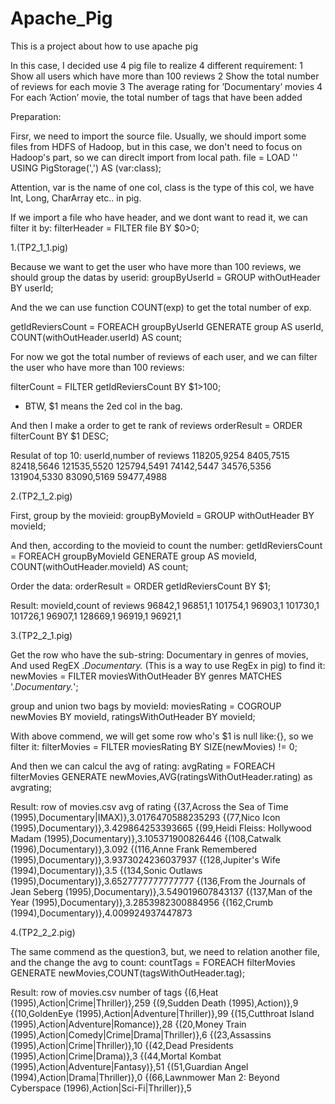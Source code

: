 # Apache_Pig

This is a project about how to use apache pig

In this case, I decided use 4 pig file to realize 4 different requirement:
1	Show all users which have more than 100	reviews
2	Show the total number of reviews for each movie
3	The average rating for ’Documentary’ movies
4	For	each ’Action’ movie, the total number of tags that have been added


Preparation:

Firsr, we need to import the source file. Usually, we should import some files from HDFS of Hadoop, but in this case, we don't need to focus on Hadoop's part, so we can direclt import from local path.
file = LOAD '<Path of file>' USING PigStorage(',') AS (var:class);

Attention, var is the name of one col, class is the type of this col, we have Int, Long, CharArray etc.. in pig.

If we import a file who have header, and we dont want to read it, we can filter it by:
filterHeader = FILTER file BY $0>0;


1.(TP2_1_1.pig)

Because we want to get the user who have more than 100 reviews, we should group the datas by userid:
groupByUserId = GROUP withOutHeader BY userId;

And the we can use function COUNT(exp) to get the total number of exp.

getIdReviersCount = FOREACH groupByUserId GENERATE group AS userId, COUNT(withOutHeader.userId) AS count;

For now we got the total number of reviews of each user, and we can filter the user who have more than 100 reviews:

filterCount = FILTER getIdReviersCount BY $1>100;
* BTW, $1 means the 2ed col in the bag.

And then I make a order to get te rank of reviews
orderResult = ORDER filterCount BY $1 DESC;

Resulat of top 10:
userId,number of reviews
118205,9254
8405,7515
82418,5646
121535,5520
125794,5491
74142,5447
34576,5356
131904,5330
83090,5169
59477,4988

2.(TP2_1_2.pig)

First, group by the movieid:
groupByMovieId = GROUP withOutHeader BY movieId;

And then, according to the movieid to count the number:
getIdReviersCount = FOREACH groupByMovieId GENERATE group AS movieId, COUNT(withOutHeader.movieId) AS count;

Order the data:
orderResult = ORDER getIdReviersCount BY $1;

Result:
movieId,count of reviews
96842,1
96851,1
101754,1
96903,1
101730,1
101726,1
96907,1
128669,1
96919,1
96921,1

3.(TP2_2_1.pig)

Get the row who have the sub-string: Documentary in genres of movies, And used RegEX .*Documentary.* (This is a way to use RegEx in pig) to find it:
newMovies = FILTER moviesWithOutHeader BY genres MATCHES '.*Documentary.*';

group and union two bags by movieId:
moviesRating = COGROUP newMovies BY movieId, ratingsWithOutHeader BY movieId;

With above commend, we will get some row who's $1 is null like:{}, so we filter it:
filterMovies = FILTER moviesRating BY SIZE(newMovies) != 0;

And then we can calcul the avg of rating:
avgRating = FOREACH filterMovies GENERATE newMovies,AVG(ratingsWithOutHeader.rating) as avgrating;

Result:
row of movies.csv                                         avg of rating
{(37,Across the Sea of Time (1995),Documentary|IMAX)},3.0176470588235293
{(77,Nico Icon (1995),Documentary)},3.429864253393665
{(99,Heidi Fleiss: Hollywood Madam (1995),Documentary)},3.105371900826446
{(108,Catwalk (1996),Documentary)},3.092
{(116,Anne Frank Remembered (1995),Documentary)},3.9373024236037937
{(128,Jupiter's Wife (1994),Documentary)},3.5
{(134,Sonic Outlaws (1995),Documentary)},3.6527777777777777
{(136,From the Journals of Jean Seberg (1995),Documentary)},3.549019607843137
{(137,Man of the Year (1995),Documentary)},3.2853982300884956
{(162,Crumb (1994),Documentary)},4.009924937447873

4.(TP2_2_2.pig)

The same commend as the question3, but, we need to relation another file, and the change the avg to count:
countTags = FOREACH filterMovies GENERATE newMovies,COUNT(tagsWithOutHeader.tag);

Result:
row of movies.csv                      number of tags
{(6,Heat (1995),Action|Crime|Thriller)},259
{(9,Sudden Death (1995),Action)},9
{(10,GoldenEye (1995),Action|Adventure|Thriller)},99
{(15,Cutthroat Island (1995),Action|Adventure|Romance)},28
{(20,Money Train (1995),Action|Comedy|Crime|Drama|Thriller)},6
{(23,Assassins (1995),Action|Crime|Thriller)},10
{(42,Dead Presidents (1995),Action|Crime|Drama)},3
{(44,Mortal Kombat (1995),Action|Adventure|Fantasy)},51
{(51,Guardian Angel (1994),Action|Drama|Thriller)},0
{(66,Lawnmower Man 2: Beyond Cyberspace (1996),Action|Sci-Fi|Thriller)},5

